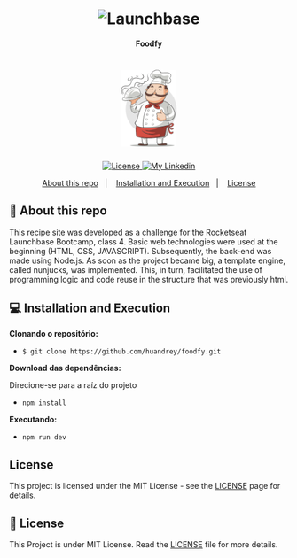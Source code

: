<h1 align="center">
    <img alt="Launchbase" src="https://storage.googleapis.com/golden-wind/bootcamp-launchbase/logo.png" width="260px" />
</h1>

<p align="center"> <b>Foodfy</b> </p>

<h1 align="center">
    <img alt="Foodfy" src="https://github.com/louiscavalcante/LaunchBaseBootcamp/blob/master/Foodfy/assets/chef.png" width="100px" />
</h1>

<p align="center">
  
  <a href="/LICENSE" >
    <img alt="License" src="https://img.shields.io/badge/license-MIT-%23F8952D">
  </a>
 
  <a href="https://www.twitter.com/huapss" >
  <img alt="My Linkedin" src="https://img.shields.io/badge/-huapss-gray?style=social&logo=twitter">
  </a>
 
</p>

<p align="center">
  <a href="#rocket-about-this-repo">About this repo</a>&nbsp;&nbsp;&nbsp;|&nbsp;&nbsp;&nbsp;
  <a href="#computer-installation-and-execution">Installation and Execution</a>&nbsp;&nbsp;&nbsp;|&nbsp;&nbsp;&nbsp;
  <a href="#memo-license">License</a>
</p>

## :rocket: About this repo
<p 'text-align=justify'>
This recipe site was developed as a challenge for the Rocketseat Launchbase Bootcamp, class 4. Basic web technologies were used at the beginning (HTML, CSS, JAVASCRIPT). Subsequently, the back-end was made using Node.js. As soon as the project became big, a template engine, called nunjucks, was implemented. This, in turn, facilitated the use of programming logic and code reuse in the structure that was previously html.
</p>

## :computer: Installation and Execution

<b>Clonando o repositório:</b>
- ```$ git clone https://github.com/huandrey/foodfy.git```

<b>Download das dependências:</b>
<p>Direcione-se para a raíz do projeto</p>

- ```npm install```

<b>Executando:</b>
- `npm run dev`


## License

This project is licensed under the MIT License - see the [LICENSE](https://opensource.org/licenses/MIT) page for details.

## :memo: License

This Project is under MIT License. Read the [LICENSE](./LICENSE) file for more details.
